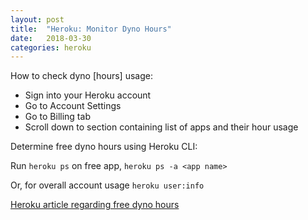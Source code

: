 ```yaml
---
layout: post
title:  "Heroku: Monitor Dyno Hours"
date:   2018-03-30
categories: heroku
---
```


How to check dyno [hours] usage:

 - Sign into your Heroku account
 - Go to Account Settings
 - Go to Billing tab
 - Scroll down to section containing list of apps and their hour usage

Determine free dyno hours using Heroku CLI:

Run `heroku ps` on free app, `heroku ps -a <app name>`

Or, for overall account usage `heroku user:info`


[Heroku article regarding free dyno hours](https://devcenter.heroku.com/articles/free-dyno-hours)